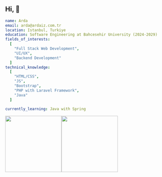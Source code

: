 ## Hi, 👋

```yaml
name: Arda
email: arda@ardaiz.com.tr
location: Istanbul, Turkiye
education: Software Engineering at Bahcesehir University (2024-2029)
fields_of_interests:
  [
    "Full Stack Web Development",
    "UI/UX",
    "Backend Development"
  ]
technical_knowledge:
  [
    "HTML/CSS",
    "JS",
    "Bootstrap",
    "PHP with Laravel Framework",
    "Java"
  ]
  
currently_learning: Java with Spring
```

<p align="center">
<a href="https://github.com/Ardaiz0" style="display:flex;">
  <img height="180em" src="https://github-readme-stats-eight-theta.vercel.app/api?username=Ardaiz0&show_icons=true&theme=algolia&include_all_commits=true&count_private=true"/>
  <img height="180em" src="https://github-readme-stats-eight-theta.vercel.app/api/top-langs/?username=Ardaiz0&layout=compact&langs_count=8&theme=algolia&include_all_commits=true&count_private=true"/>
</a>
</p>
